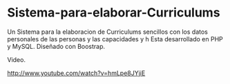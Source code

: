 Sistema-para-elaborar-Curriculums
=================================

Un Sistema para la elaboracion de Curriculums sencillos con los datos personales de las personas y las capacidades y h
Esta desarrollado en PHP y MySQL. Diseñado con Boostrap.

Video.

http://www.youtube.com/watch?v=hmLpe8JYjiE

